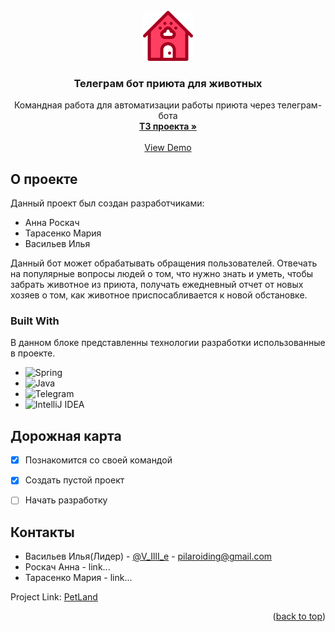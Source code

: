 





<!-- PROJECT LOGO -->
<br />
<div align="center">
  <a href="https://my.sky.pro/">
    <img src="src/images/animal-house.png" alt="Logo" width="80" height="80">
  </a>

  <h3 align="center">Телеграм бот приюта для животных</h3>

  <p align="center">
    Командная работа для автоматизации работы приюта через телеграм-бота
    <br />
    <a href="https://skyengpublic.notion.site/47bcac1b049f4af6b351e2ab5d05afb4"><strong>ТЗ проекта »</strong></a>
    <br />
    <br />
    <a href="">View Demo</a>
  </p>
</div>




<!-- ABOUT THE PROJECT -->
## О проекте
Данный проект был создан разработчиками:
* Анна Роскач
* Тарасенко Мария
* Васильев Илья

Данный бот может обрабатывать обращения пользователей. Отвечать на популярные вопросы людей о том, что нужно знать и уметь, чтобы забрать животное из приюта, получать ежедневный отчет от новых хозяев о том, как животное приспосабливается к новой обстановке.

### Built With

В данном блоке представленны технологии разработки использованные в проекте.

* ![Spring](https://img.shields.io/badge/spring-%236DB33F.svg?style=for-the-badge&logo=spring&logoColor=white)
* ![Java](https://img.shields.io/badge/java-%23ED8B00.svg?style=for-the-badge&logo=openjdk&logoColor=white)
* ![Telegram](https://img.shields.io/badge/Telegram-2CA5E0?style=for-the-badge&logo=telegram&logoColor=white)
* ![IntelliJ IDEA](https://img.shields.io/badge/IntelliJIDEA-000000.svg?style=for-the-badge&logo=intellij-idea&logoColor=white)



<!-- ROADMAP -->
## Дорожная карта

- [x] Познакомится со своей командой
- [x] Cоздать пустой проект
- [ ] Начать разработку


<!-- CONTACT -->
## Контакты

* Васильев Илья(Лидер) - [@V_IllI_e](https://t.me/V_IllI_e) - pilaroiding@gmail.com
* Роскач Анна - link...
* Тарасенко Мария - link...


Project Link: [PetLand](https://github.com/V4si1iy/PetLand)

<p align="right">(<a href="#readme-top">back to top</a>)</p>


